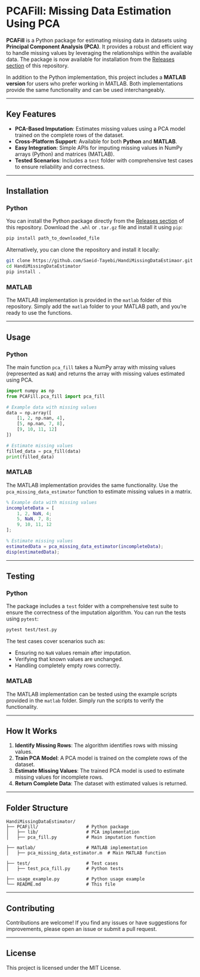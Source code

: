 # PCAFill: Missing Data Estimation Using PCA

**PCAFill** is a Python package for estimating missing data in datasets using **Principal Component Analysis (PCA)**. It provides a robust and efficient way to handle missing values by leveraging the relationships within the available data. The package is now available for installation from the [Releases section](https://github.com/Saeid-Tayebi/HandiMissingDataEstimaor/releases/tag/first_release) of this repository.

In addition to the Python implementation, this project includes a **MATLAB version** for users who prefer working in MATLAB. Both implementations provide the same functionality and can be used interchangeably.

---

## Key Features

- **PCA-Based Imputation**: Estimates missing values using a PCA model trained on the complete rows of the dataset.
- **Cross-Platform Support**: Available for both **Python** and **MATLAB**.
- **Easy Integration**: Simple APIs for imputing missing values in NumPy arrays (Python) and matrices (MATLAB).
- **Tested Scenarios**: Includes a `test` folder with comprehensive test cases to ensure reliability and correctness.

---

## Installation

### Python

You can install the Python package directly from the [Releases section](https://github.com/Saeid-Tayebi/HandiMissingDataEstimaor/releases/tag/first_release) of this repository. Download the `.whl` or `.tar.gz` file and install it using `pip`:

```bash
pip install path_to_downloaded_file
```

Alternatively, you can clone the repository and install it locally:

```bash
git clone https://github.com/Saeid-Tayebi/HandiMissingDataEstimaor.git
cd HandiMissingDataEstimator
pip install .
```

### MATLAB

The MATLAB implementation is provided in the `matlab` folder of this repository. Simply add the `matlab` folder to your MATLAB path, and you’re ready to use the functions.

---

## Usage

### Python

The main function `pca_fill` takes a NumPy array with missing values (represented as `NaN`) and returns the array with missing values estimated using PCA.

```python
import numpy as np
from PCAFill.pca_fill import pca_fill

# Example data with missing values
data = np.array([
    [1, 2, np.nan, 4],
    [5, np.nan, 7, 8],
    [9, 10, 11, 12]
])

# Estimate missing values
filled_data = pca_fill(data)
print(filled_data)
```

### MATLAB

The MATLAB implementation provides the same functionality. Use the `pca_missing_data_estimator` function to estimate missing values in a matrix.

```matlab
% Example data with missing values
incompleteData = [
    1, 2, NaN, 4;
    5, NaN, 7, 8;
    9, 10, 11, 12
];

% Estimate missing values
estimatedData = pca_missing_data_estimator(incompleteData);
disp(estimatedData);
```

---

## Testing

### Python

The package includes a `test` folder with a comprehensive test suite to ensure the correctness of the imputation algorithm. You can run the tests using `pytest`:

```bash
pytest test/test.py
```

The test cases cover scenarios such as:

- Ensuring no `NaN` values remain after imputation.
- Verifying that known values are unchanged.
- Handling completely empty rows correctly.

### MATLAB

The MATLAB implementation can be tested using the example scripts provided in the `matlab` folder. Simply run the scripts to verify the functionality.

---

## How It Works

1. **Identify Missing Rows**: The algorithm identifies rows with missing values.
2. **Train PCA Model**: A PCA model is trained on the complete rows of the dataset.
3. **Estimate Missing Values**: The trained PCA model is used to estimate missing values for incomplete rows.
4. **Return Complete Data**: The dataset with estimated values is returned.

---

## Folder Structure

```
HandiMissingDataEstimator/
├── PCAFill/                  # Python package
│   ├── lib/                  # PCA implementation
│   ├── pca_fill.py           # Main imputation function

├── matlab/                   # MATLAB implementation
│   ├── pca_missing_data_estimator.m  # Main MATLAB function

├── test/                     # Test cases
│   ├── test_pca_fill.py      # Python tests

├── usage_example.py          # Python usage example
└── README.md                 # This file
```

---

## Contributing

Contributions are welcome! If you find any issues or have suggestions for improvements, please open an issue or submit a pull request.

---

## License

This project is licensed under the MIT License.
